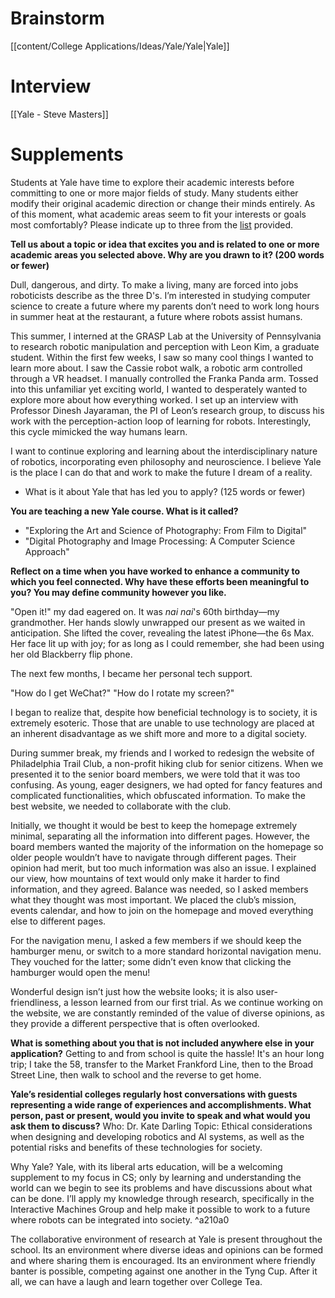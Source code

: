 # Brainstorm
[[content/College Applications/Ideas/Yale/Yale|Yale]]
# Interview
[[Yale - Steve Masters]]
# Supplements
Students at Yale have time to explore their academic interests before committing to one or more major fields of study. Many students either modify their original academic direction or change their minds entirely. As of this moment, what academic areas seem to fit your interests or goals most comfortably? Please indicate up to three from the [list](https://admissions.yale.edu/majors-and-academic-programs) provided.

**Tell us about a topic or idea that excites you and is related to one or more academic areas you selected above. Why are you drawn to it? (200 words or fewer)**

Dull, dangerous, and dirty. To make a living, many are forced into jobs roboticists describe as the three D's. I’m interested in studying computer science to create a future where my parents don’t need to work long hours in summer heat at the restaurant, a future where robots assist humans.

This summer, I interned at the GRASP Lab at the University of Pennsylvania to research robotic manipulation and perception with Leon Kim, a graduate student. Within the first few weeks, I saw so many cool things I wanted to learn more about. I saw the Cassie robot walk, a robotic arm controlled through a VR headset. I manually controlled the Franka Panda arm. Tossed into this unfamiliar yet exciting world, I wanted to desperately wanted to explore more about how everything worked. I set up an interview with Professor Dinesh Jayaraman, the PI of Leon’s research group, to discuss his work with the perception-action loop of learning for robots. Interestingly, this cycle mimicked the way humans learn. 

 I want to continue exploring and learning about the interdisciplinary nature of robotics, incorporating even philosophy and neuroscience. I believe Yale is the place I can do that and work to make the future I dream of a reality.

-   What is it about Yale that has led you to apply? (125 words or fewer)

**You are teaching a new Yale course. What is it called?**
- "Exploring the Art and Science of Photography: From Film to Digital"
- "Digital Photography and Image Processing: A Computer Science Approach"

**Reflect on a time when you have worked to enhance a community to which you feel connected. Why have these efforts been meaningful to you? You may define community however you like.**

"Open it!" my dad eagered on. It was *nai nai*'s 60th birthday—my grandmother. Her hands slowly unwrapped our present as we waited in anticipation. She lifted the cover, revealing the latest iPhone—the 6s Max. Her face lit up with joy; for as long as I could remember, she had been using her old Blackberry flip phone. 

The next few months, I became her personal tech support. 

"How do I get WeChat?"
"How do I rotate my screen?"

I began to realize that, despite how beneficial technology is to society, it is extremely esoteric. Those that are unable to use technology are placed at an inherent disadvantage as we shift more and more to a digital society.

During summer break, my friends and I worked to redesign the website of Philadelphia Trail Club, a non-profit hiking club for senior citizens. When we presented it to the senior board members, we were told that it was too confusing. As young, eager designers, we had opted for fancy features and complicated functionalities, which obfuscated information. To make the best website, we needed to collaborate with the club. 

Initially, we thought it would be best to keep the homepage extremely minimal, separating all the information into different pages. However, the board members wanted the majority of the information on the homepage so older people wouldn’t have to navigate through different pages. Their opinion had merit, but too much information was also an issue. I explained our view, how mountains of text would only make it harder to find information, and they agreed. Balance was needed, so I asked members what they thought was most important. We placed the club’s mission, events calendar, and how to join on the homepage and moved everything else to different pages.

For the navigation menu, I asked a few members if we should keep the hamburger menu, or switch to a more standard horizontal navigation menu. They vouched for the latter; some didn’t even know that clicking the hamburger would open the menu!

Wonderful design isn’t just how the website looks; it is also user-friendliness, a lesson learned from our first trial. As we continue working on the website, we are constantly reminded of the value of diverse opinions, as they provide a different perspective that is often overlooked.

**What is something about you that is not included anywhere else in your application?**
Getting to and from school is quite the hassle! It's an hour long trip; I take the 58, transfer to the Market Frankford Line, then to the Broad Street Line, then walk to school and the reverse to get home.

**Yale’s residential colleges regularly host conversations with guests representing a wide range of experiences and accomplishments. What person, past or present, would you invite to speak and what would you ask them to discuss?**
Who: Dr. Kate Darling
Topic: Ethical considerations when designing and developing robotics and AI systems, as well as the potential risks and benefits of these technologies for society.

Why Yale?
Yale, with its liberal arts education, will be a welcoming supplement to my focus in CS; only by learning and understanding the world can we begin to see its problems and have discussions about what can be done. I’ll apply my knowledge through research, specifically in the Interactive Machines Group and help make it possible to work to a future where robots can be integrated into society.  ^a210a0

The collaborative environment of research at Yale is present throughout the school. Its an environment where diverse ideas and opinions can be formed and where sharing them is encouraged. Its an environment where friendly banter is possible, competing against one another in the Tyng Cup. After it all, we can have a laugh and learn together over College Tea.